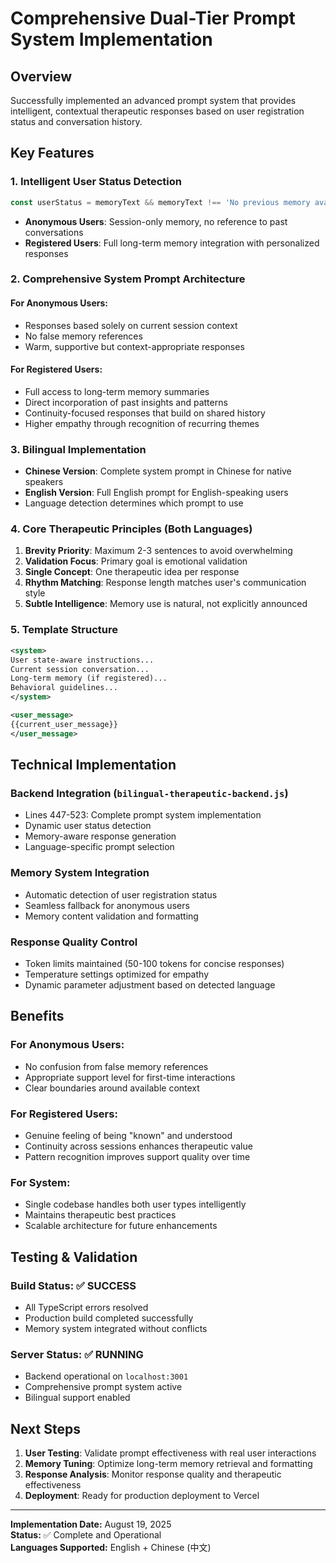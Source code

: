 # Comprehensive Dual-Tier Prompt System Implementation

## Overview
Successfully implemented an advanced prompt system that provides intelligent, contextual therapeutic responses based on user registration status and conversation history.

## Key Features

### 1. **Intelligent User Status Detection**
```javascript
const userStatus = memoryText && memoryText !== 'No previous memory available' ? 'registered' : 'anonymous';
```
- **Anonymous Users**: Session-only memory, no reference to past conversations
- **Registered Users**: Full long-term memory integration with personalized responses

### 2. **Comprehensive System Prompt Architecture**

#### **For Anonymous Users:**
- Responses based solely on current session context
- No false memory references
- Warm, supportive but context-appropriate responses

#### **For Registered Users:**
- Full access to long-term memory summaries
- Direct incorporation of past insights and patterns
- Continuity-focused responses that build on shared history
- Higher empathy through recognition of recurring themes

### 3. **Bilingual Implementation**
- **Chinese Version**: Complete system prompt in Chinese for native speakers
- **English Version**: Full English prompt for English-speaking users
- Language detection determines which prompt to use

### 4. **Core Therapeutic Principles (Both Languages)**

1. **Brevity Priority**: Maximum 2-3 sentences to avoid overwhelming
2. **Validation Focus**: Primary goal is emotional validation
3. **Single Concept**: One therapeutic idea per response
4. **Rhythm Matching**: Response length matches user's communication style
5. **Subtle Intelligence**: Memory use is natural, not explicitly announced

### 5. **Template Structure**
```xml
<system>
User state-aware instructions...
Current session conversation...
Long-term memory (if registered)...
Behavioral guidelines...
</system>

<user_message>
{{current_user_message}}
</user_message>
```

## Technical Implementation

### **Backend Integration** (`bilingual-therapeutic-backend.js`)
- Lines 447-523: Complete prompt system implementation
- Dynamic user status detection
- Memory-aware response generation
- Language-specific prompt selection

### **Memory System Integration**
- Automatic detection of user registration status
- Seamless fallback for anonymous users
- Memory content validation and formatting

### **Response Quality Control**
- Token limits maintained (50-100 tokens for concise responses)
- Temperature settings optimized for empathy
- Dynamic parameter adjustment based on detected language

## Benefits

### **For Anonymous Users:**
- No confusion from false memory references
- Appropriate support level for first-time interactions
- Clear boundaries around available context

### **For Registered Users:**
- Genuine feeling of being "known" and understood
- Continuity across sessions enhances therapeutic value
- Pattern recognition improves support quality over time

### **For System:**
- Single codebase handles both user types intelligently
- Maintains therapeutic best practices
- Scalable architecture for future enhancements

## Testing & Validation

### **Build Status:** ✅ SUCCESS
- All TypeScript errors resolved
- Production build completed successfully
- Memory system integrated without conflicts

### **Server Status:** ✅ RUNNING
- Backend operational on `localhost:3001`
- Comprehensive prompt system active
- Bilingual support enabled

## Next Steps

1. **User Testing**: Validate prompt effectiveness with real user interactions
2. **Memory Tuning**: Optimize long-term memory retrieval and formatting
3. **Response Analysis**: Monitor response quality and therapeutic effectiveness
4. **Deployment**: Ready for production deployment to Vercel

---

**Implementation Date:** August 19, 2025  
**Status:** ✅ Complete and Operational  
**Languages Supported:** English + Chinese (中文)